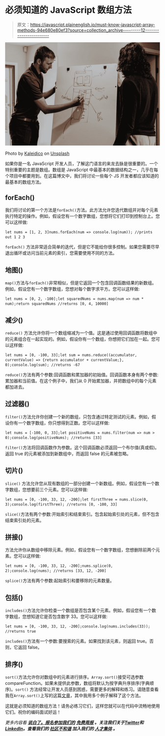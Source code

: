 # 必须知道的 JavaScript 数组方法

> 原文：<https://javascript.plainenglish.io/must-know-javascript-array-methods-94e680e80ef3?source=collection_archive---------12----------------------->

![](img/c93a948635aed762a26cccd9bbe0f8d6.png)

Photo by [Kaleidico](https://unsplash.com/@kaleidico?utm_source=medium&utm_medium=referral) on [Unsplash](https://unsplash.com?utm_source=medium&utm_medium=referral)

如果你是一名 JavaScript 开发人员，了解这门语言的来龙去脉是很重要的。一个特别重要的主题是数组。数组是 JavaScript 中最基本的数据结构之一，几乎在每个项目中都要用到。在这篇博文中，我们将讨论一些每个 JS 开发者都应该知道的最基本的数组方法。

## forEach()

我们将讨论的第一个方法是`forEach()`方法。此方法允许您迭代数组并对每个元素执行特定的操作。例如，假设您有一个数字数组，您想将它们打印到控制台上。您可以这样做:

```
let nums = [1, 2, 3]nums.forEach(num => console.log(num)); //prints out 1 2 3
```

`forEach()` 方法非常适合简单的迭代，但是它不能给你很多控制。如果您需要尽早退出循环或访问当前元素的索引，您需要使用不同的方法。

## 地图()

`map()`方法与`forEach()`非常相似，但是它返回一个包含回调函数结果的新数组。例如，假设您有一个数字数组，您想对每个数字求平方。您可以这样做:

```
let nums = [0, 2, -100];let squaredNums = nums.map(num => num * num);return squaredNums //returns [0, 4, 10000]
```

## 减少()

`reduce()` 方法允许你将一个数组缩减为一个值。这是通过使用回调函数将数组中的元素组合在一起实现的。例如，假设你有一个数组，你想把它们加在一起。您可以这样做:

```
let nums = [0, -100, 33];let sum = nums.reduce((accumulator, currentValue) => {return accumulator + currentValue;}, 0);console.log(sum); //returns -67
```

`reduce()`方法有两个参数:回调函数和累加器的初始值。回调函数本身有两个参数:累加器和当前值。在这个例子中，我们从 0 开始累加器，并把数组中的每个元素都加进去。

## 过滤器()

`filter()`方法允许你创建一个新的数组，只包含通过特定测试的元素。例如，假设你有一个数字数组，你只想得到正数。您可以这样做:

```
let nums = [-100, 0, 33];let positiveNums = nums.filter(num => num > 0);console.log(positiveNums); //returns [33]
```

`filter()`方法将回调函数作为参数。这个回调函数必须返回一个布尔值(真或假)。返回 true 的元素被添加到新数组中，而返回 false 的元素被忽略。

## 切片()

`slice()` 方法允许您从现有数组的一部分创建一个新数组。例如，假设您有一个数字数组，您想要前三个元素。您可以这样做:

```
let nums = [0, -100, 33, 12, -200];let firstThree = nums.slice(0, 3);console.log(firstThree); //returns [0, -100, 33]
```

`slice()`方法有两个参数:开始索引和结束索引。包含起始索引处的元素，但不包含结束索引处的元素。

## 拼接()

方法允许你从数组中移除元素。例如，假设您有一个数字数组，您想删除前两个元素。您可以这样做:

```
let nums = [0, -100, 33, 12, -200];nums.splice(0, 2);console.log(nums); //returns [33, 12, -200]
```

`splice()`方法有两个参数:起始索引和要移除的元素数量。

## 包括()

`includes()`方法允许你检查一个数组是否包含某个元素。例如，假设您有一个数字数组，您想知道它是否包含数字 33。您可以这样做:

```
let nums = [0, -100, 33, 12, -200];console.log(nums.includes(33)); //returns true
```

`includes()`方法有一个参数:要搜索的元素。如果找到该元素，则返回 true。否则，它返回 false。

## 排序()

`sort()`方法允许你对数组中的元素进行排序。`Array.sort()`接受可选参数 compareFunction。如果未提供此参数，数组将默认为按字典升序排序(字典顺序)。`sort()` 方法经常让开发人员感到困惑，需要更多的解释和练习。请随意查看我在`Array.sort()`上写的这篇[文章](https://medium.com/@alexzelinsky124/how-to-use-javascripts-array-sort-53651730c580)，其中我用多个例子解释了这个方法。

这就是必须知道的数组方法！请务必练习它们，这样您就可以在代码中流畅地使用它们。祝你的编码面试好运！

*更多内容看* [***说白了。报名参加我们的***](https://plainenglish.io/) **[***免费周报***](http://newsletter.plainenglish.io/) *。关注我们关于*[***Twitter***](https://twitter.com/inPlainEngHQ)*和*[***LinkedIn***](https://www.linkedin.com/company/inplainenglish/)*。查看我们的* [***社区不和谐***](https://discord.gg/GtDtUAvyhW) *加入我们的* [***人才集体***](https://inplainenglish.pallet.com/talent/welcome) *。***